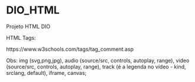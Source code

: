 # DIO_HTML

<p>Projeto HTML DIO</p>

<p>HTML Tags:</p>

<p>https://www.w3schools.com/tags/tag_comment.asp</p>

<p>Obs: img (svg,png,jpg), audio (source/src, controls, autoplay, range), video (source/src, controls, autoplay, range), track (é a legenda no vídeo - kind, srclang, default), iframe, canvas;</p>